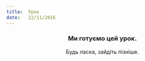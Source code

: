 ```yaml
---
title:  Урок
date:   22/11/2016
---
```


### <center>Ми готуємо цей урок.</center>
<center>Будь ласка, зайдіть пізніше.</center>